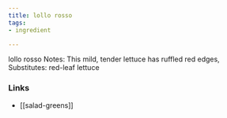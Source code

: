 ```yaml
---
title: lollo rosso
tags:
- ingredient

---
```

lollo rosso Notes: This mild, tender lettuce has ruffled red edges, Substitutes: red-leaf lettuce

### Links

* [[salad-greens]]
